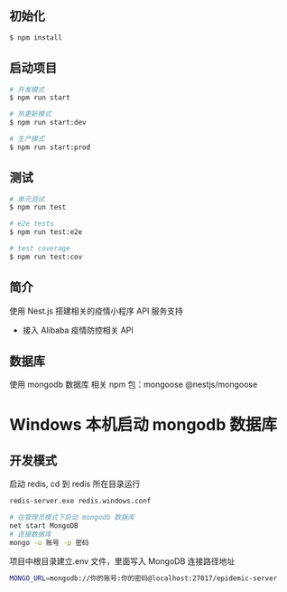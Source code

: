 ## 初始化

```bash
$ npm install
```

## 启动项目

```bash
# 开发模式
$ npm run start

# 热更新模式
$ npm run start:dev

# 生产模式
$ npm run start:prod
```

## 测试

```bash
# 单元测试
$ npm run test

# e2e tests
$ npm run test:e2e

# test coverage
$ npm run test:cov
```

## 简介

使用 Nest.js 搭建相关的疫情小程序 API 服务支持

- 接入 Alibaba 疫情防控相关 API

## 数据库

使用 mongodb 数据库
相关 npm 包：mongoose @nestjs/mongoose

# Windows 本机启动 mongodb 数据库

## 开发模式

启动 redis, cd 到 redis 所在目录运行

```bash
redis-server.exe redis.windows.conf
```

```bash
# 在管理员模式下启动 mongodb 数据库
net start MongoDB
# 连接数据库
mongo -u 账号 -p 密码
```

项目中根目录建立.env 文件，里面写入 MongoDB 连接路径地址

```bash
MONGO_URL=mongodb://你的账号:你的密码@localhost:27017/epidemic-server
```
